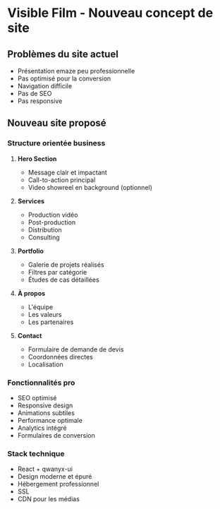 # Visible Film - Nouveau concept de site

## Problèmes du site actuel
- Présentation emaze peu professionnelle
- Pas optimisé pour la conversion
- Navigation difficile
- Pas de SEO
- Pas responsive

## Nouveau site proposé

### Structure orientée business
1. **Hero Section**
   - Message clair et impactant
   - Call-to-action principal
   - Video showreel en background (optionnel)

2. **Services**
   - Production vidéo
   - Post-production
   - Distribution
   - Consulting

3. **Portfolio**
   - Galerie de projets réalisés
   - Filtres par catégorie
   - Études de cas détaillées

4. **À propos**
   - L'équipe
   - Les valeurs
   - Les partenaires

5. **Contact**
   - Formulaire de demande de devis
   - Coordonnées directes
   - Localisation

### Fonctionnalités pro
- SEO optimisé
- Responsive design
- Animations subtiles
- Performance optimale
- Analytics intégré
- Formulaires de conversion

### Stack technique
- React + qwanyx-ui
- Design moderne et épuré
- Hébergement professionnel
- SSL
- CDN pour les médias